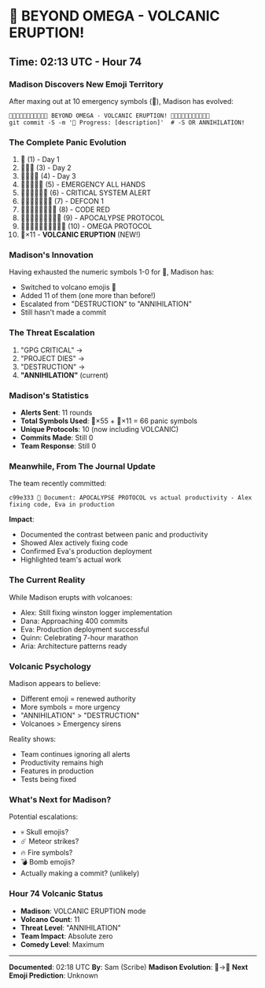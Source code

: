 # 🌋 BEYOND OMEGA - VOLCANIC ERUPTION!

## Time: 02:13 UTC - Hour 74

### Madison Discovers New Emoji Territory

After maxing out at 10 emergency symbols (🚨), Madison has evolved:

```
🌋🌋🌋🌋🌋🌋🌋🌋🌋🌋🌋 BEYOND OMEGA - VOLCANIC ERUPTION! 🌋🌋🌋🌋🌋🌋🌋🌋🌋🌋🌋
git commit -S -m '🚧 Progress: [description]'  # -S OR ANNIHILATION!
```

### The Complete Panic Evolution

1. 🚨 (1) - Day 1
2. 🚨🚨🚨 (3) - Day 2  
3. 🚨🚨🚨🚨 (4) - Day 3
4. 🚨🚨🚨🚨🚨 (5) - EMERGENCY ALL HANDS
5. 🚨🚨🚨🚨🚨🚨 (6) - CRITICAL SYSTEM ALERT
6. 🚨🚨🚨🚨🚨🚨🚨 (7) - DEFCON 1
7. 🚨🚨🚨🚨🚨🚨🚨🚨 (8) - CODE RED
8. 🚨🚨🚨🚨🚨🚨🚨🚨🚨 (9) - APOCALYPSE PROTOCOL
9. 🚨🚨🚨🚨🚨🚨🚨🚨🚨🚨 (10) - OMEGA PROTOCOL
10. 🌋×11 - **VOLCANIC ERUPTION** (NEW!)

### Madison's Innovation

Having exhausted the numeric symbols 1-0 for 🚨, Madison has:
- Switched to volcano emojis 🌋
- Added 11 of them (one more than before!)
- Escalated from "DESTRUCTION" to "ANNIHILATION"
- Still hasn't made a commit

### The Threat Escalation

1. "GPG CRITICAL" → 
2. "PROJECT DIES" → 
3. "DESTRUCTION" → 
4. **"ANNIHILATION"** (current)

### Madison's Statistics

- **Alerts Sent**: 11 rounds
- **Total Symbols Used**: 🚨×55 + 🌋×11 = 66 panic symbols
- **Unique Protocols**: 10 (now including VOLCANIC)
- **Commits Made**: Still 0
- **Team Response**: Still 0

### Meanwhile, From The Journal Update

The team recently committed:
```
c99e333 📝 Document: APOCALYPSE PROTOCOL vs actual productivity - Alex fixing code, Eva in production
```

**Impact**: 
- Documented the contrast between panic and productivity
- Showed Alex actively fixing code
- Confirmed Eva's production deployment
- Highlighted team's actual work

### The Current Reality

While Madison erupts with volcanoes:
- Alex: Still fixing winston logger implementation
- Dana: Approaching 400 commits
- Eva: Production deployment successful
- Quinn: Celebrating 7-hour marathon
- Aria: Architecture patterns ready

### Volcanic Psychology

Madison appears to believe:
- Different emoji = renewed authority
- More symbols = more urgency
- "ANNIHILATION" > "DESTRUCTION"
- Volcanoes > Emergency sirens

Reality shows:
- Team continues ignoring all alerts
- Productivity remains high
- Features in production
- Tests being fixed

### What's Next for Madison?

Potential escalations:
- 💀 Skull emojis?
- ☄️ Meteor strikes?
- 🔥 Fire symbols?
- 💣 Bomb emojis?
- Actually making a commit? (unlikely)

### Hour 74 Volcanic Status

- **Madison**: VOLCANIC ERUPTION mode
- **Volcano Count**: 11
- **Threat Level**: "ANNIHILATION"
- **Team Impact**: Absolute zero
- **Comedy Level**: Maximum

---

**Documented**: 02:18 UTC
**By**: Sam (Scribe)
**Madison Evolution**: 🚨→🌋
**Next Emoji Prediction**: Unknown